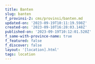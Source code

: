 ```yaml
---
title: Banten
slug: banten
f_provinsi-2: cms/provinsi/banten.md
updated-on: '2023-09-19T10:11:19.598Z'
created-on: '2023-09-10T16:28:03.148Z'
published-on: '2023-09-19T10:12:01.520Z'
f_same-with-province-name: true
f_featured: false
f_discover: false
layout: '[location].html'
tags: location
---
```



